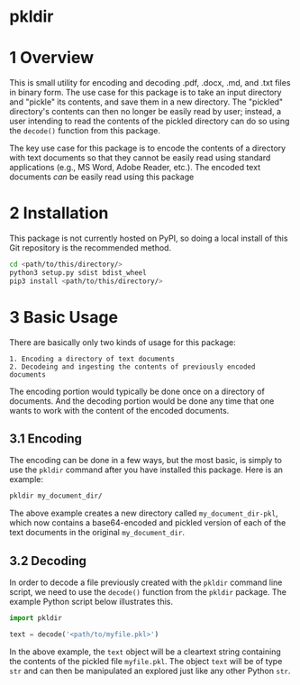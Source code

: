 # pkldir

# 1 Overview
This is small utility for encoding and decoding .pdf, .docx, .md, and .txt files in binary form. The use case for this package is to take an input directory and "pickle" its contents, and save them in a new directory. The "pickled" directory's contents can then no longer be easily read by user; instead, a user intending to read the contents of the pickled directory can do so using the `decode()` function from this package. 

The key use case for this package is to encode the contents of a directory with text documents so that they cannot be easily read using standard applications (e.g., MS Word, Adobe Reader, etc.). The encoded text documents _can_ be easily read using this package

# 2 Installation
This package is not currently hosted on PyPI, so doing a local install of this Git repository is the recommended method.

```bash
cd <path/to/this/directory/>
python3 setup.py sdist bdist_wheel
pip3 install <path/to/this/directory/>
```

# 3 Basic Usage 
There are basically only two kinds of usage for this package: 
    
    1. Encoding a directory of text documents
    2. Decodeing and ingesting the contents of previously encoded documents

The encoding portion would typically be done once on a directory of documents. And the decoding portion would be done any time that one wants to work with the content of the encoded documents. 

## 3.1 Encoding
The encoding can be done in a few ways, but the most basic, is simply to use the `pkldir` command after you have installed this package. Here is an example:

```bash
pkldir my_document_dir/
```

The above example creates a new directory called `my_document_dir-pkl`, which now contains a base64-encoded and pickled version of each of the text documents in the original `my_document_dir`.


## 3.2 Decoding
In order to decode a file previously created with the `pkldir` command line script, we need to use the `decode()` function from the `pkldir` package. The example Python script below illustrates this. 


```python
import pkldir 

text = decode('<path/to/myfile.pkl>')
```

In the above example, the `text` object will be a cleartext string containing the contents of the pickled file `myfile.pkl`. The object `text` will be of type `str` and can then be manipulated an explored just like any other Python `str`.